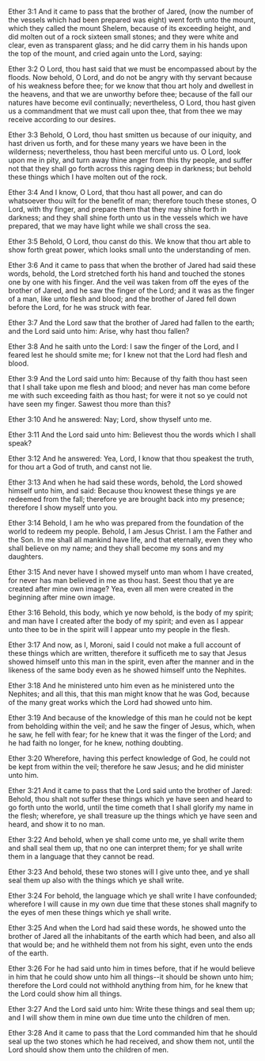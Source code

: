 Ether 3:1 And it came to pass that the brother of Jared, (now the number
of the vessels which had been prepared was eight) went forth unto the
mount, which they called the mount Shelem, because of its exceeding
height, and did molten out of a rock sixteen small stones; and they were
white and clear, even as transparent glass; and he did carry them in his
hands upon the top of the mount, and cried again unto the Lord, saying:

Ether 3:2 O Lord, thou hast said that we must be encompassed about by
the floods. Now behold, O Lord, and do not be angry with thy servant
because of his weakness before thee; for we know that thou art holy and
dwellest in the heavens, and that we are unworthy before thee; because
of the fall our natures have become evil continually; nevertheless, O
Lord, thou hast given us a commandment that we must call upon thee, that
from thee we may receive according to our desires.

Ether 3:3 Behold, O Lord, thou hast smitten us because of our iniquity,
and hast driven us forth, and for these many years we have been in the
wilderness; nevertheless, thou hast been merciful unto us. O Lord, look
upon me in pity, and turn away thine anger from this thy people, and
suffer not that they shall go forth across this raging deep in darkness;
but behold these things which I have molten out of the rock.

Ether 3:4 And I know, O Lord, that thou hast all power, and can do
whatsoever thou wilt for the benefit of man; therefore touch these
stones, O Lord, with thy finger, and prepare them that they may shine
forth in darkness; and they shall shine forth unto us in the vessels
which we have prepared, that we may have light while we shall cross the
sea.

Ether 3:5 Behold, O Lord, thou canst do this. We know that thou art able
to show forth great power, which looks small unto the understanding of
men.

Ether 3:6 And it came to pass that when the brother of Jared had said
these words, behold, the Lord stretched forth his hand and touched the
stones one by one with his finger. And the veil was taken from off the
eyes of the brother of Jared, and he saw the finger of the Lord; and it
was as the finger of a man, like unto flesh and blood; and the brother
of Jared fell down before the Lord, for he was struck with fear.

Ether 3:7 And the Lord saw that the brother of Jared had fallen to the
earth; and the Lord said unto him: Arise, why hast thou fallen?

Ether 3:8 And he saith unto the Lord: I saw the finger of the Lord, and
I feared lest he should smite me; for I knew not that the Lord had flesh
and blood.

Ether 3:9 And the Lord said unto him: Because of thy faith thou hast
seen that I shall take upon me flesh and blood; and never has man come
before me with such exceeding faith as thou hast; for were it not so ye
could not have seen my finger. Sawest thou more than this?

Ether 3:10 And he answered: Nay; Lord, show thyself unto me.

Ether 3:11 And the Lord said unto him: Believest thou the words which I
shall speak?

Ether 3:12 And he answered: Yea, Lord, I know that thou speakest the
truth, for thou art a God of truth, and canst not lie.

Ether 3:13 And when he had said these words, behold, the Lord showed
himself unto him, and said: Because thou knowest these things ye are
redeemed from the fall; therefore ye are brought back into my presence;
therefore I show myself unto you.

Ether 3:14 Behold, I am he who was prepared from the foundation of the
world to redeem my people. Behold, I am Jesus Christ. I am the Father
and the Son. In me shall all mankind have life, and that eternally, even
they who shall believe on my name; and they shall become my sons and my
daughters.

Ether 3:15 And never have I showed myself unto man whom I have created,
for never has man believed in me as thou hast. Seest thou that ye are
created after mine own image? Yea, even all men were created in the
beginning after mine own image.

Ether 3:16 Behold, this body, which ye now behold, is the body of my
spirit; and man have I created after the body of my spirit; and even as
I appear unto thee to be in the spirit will I appear unto my people in
the flesh.

Ether 3:17 And now, as I, Moroni, said I could not make a full account
of these things which are written, therefore it sufficeth me to say that
Jesus showed himself unto this man in the spirit, even after the manner
and in the likeness of the same body even as he showed himself unto the
Nephites.

Ether 3:18 And he ministered unto him even as he ministered unto the
Nephites; and all this, that this man might know that he was God,
because of the many great works which the Lord had showed unto him.

Ether 3:19 And because of the knowledge of this man he could not be kept
from beholding within the veil; and he saw the finger of Jesus, which,
when he saw, he fell with fear; for he knew that it was the finger of
the Lord; and he had faith no longer, for he knew, nothing doubting.

Ether 3:20 Wherefore, having this perfect knowledge of God, he could not
be kept from within the veil; therefore he saw Jesus; and he did
minister unto him.

Ether 3:21 And it came to pass that the Lord said unto the brother of
Jared: Behold, thou shalt not suffer these things which ye have seen and
heard to go forth unto the world, until the time cometh that I shall
glorify my name in the flesh; wherefore, ye shall treasure up the things
which ye have seen and heard, and show it to no man.

Ether 3:22 And behold, when ye shall come unto me, ye shall write them
and shall seal them up, that no one can interpret them; for ye shall
write them in a language that they cannot be read.

Ether 3:23 And behold, these two stones will I give unto thee, and ye
shall seal them up also with the things which ye shall write.

Ether 3:24 For behold, the language which ye shall write I have
confounded; wherefore I will cause in my own due time that these stones
shall magnify to the eyes of men these things which ye shall write.

Ether 3:25 And when the Lord had said these words, he showed unto the
brother of Jared all the inhabitants of the earth which had been, and
also all that would be; and he withheld them not from his sight, even
unto the ends of the earth.

Ether 3:26 For he had said unto him in times before, that if he would
believe in him that he could show unto him all things--it should be
shown unto him; therefore the Lord could not withhold anything from him,
for he knew that the Lord could show him all things.

Ether 3:27 And the Lord said unto him: Write these things and seal them
up; and I will show them in mine own due time unto the children of men.

Ether 3:28 And it came to pass that the Lord commanded him that he
should seal up the two stones which he had received, and show them not,
until the Lord should show them unto the children of men.
